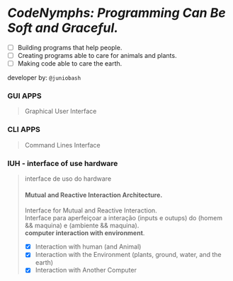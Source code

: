 # _**CodeNymphs**: Programming Can Be Soft and Graceful._

 - [ ] Building programs that help people.
 - [ ] Creating programs able to care for animals and plants.
 - [ ] Making code able to care the earth.
 
 developer by: `@juniobash`

<!---
     - [ ] Criar IA para gestão de conhecimento em dados [markdown ou sql]
     `daemon, angel, nymphs`
     ~hospeada em servidor raspberry pi
--->

<!---
    eram criaturas mitologicas com vida ligada, a riachos, lagos, bosques e montanhas - 
    - destaca-se as 9 musas
      ou 9 filhas de minemosine
      * criaturas protetoras e guardiãs
--->

### GUI APPS
> Graphical User Interface 

### CLI APPS
> Command Lines Interface

### IUH - interface of use hardware
> interface de uso do hardware
> #### Mutual and Reactive Interaction Architecture.   
> Interface for Mutual and Reactive Interaction.  
> Interface para aperfeiçoar a interação (inputs e outups) do (homem && maquina) e (ambiente && maquina).   
> **computer interaction with environment**. 
>  - [X] Interaction with human (and Animal)
>  - [X] Interaction with the Environment (plants, ground, water, and the earth)
>  - [X] Interaction with Another Computer
  
